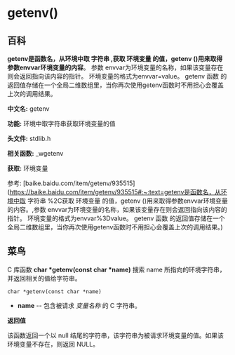 # getenv()

## 百科

**getenv是函数名，从环境中取 字符串 ,获取 环境变量 的值，getenv ()用来取得参数envvar环境变量的内容**。 参数 envvar为环境变量的名称，如果该变量存在则会返回指向该内容的指针。 环境变量的格式为envvar=value。 getenv 函数 的返回值存储在一个全局二维数组里，当你再次使用getenv函数时不用担心会覆盖上次的调用结果。

**中文名:** getenv

**功能:** 环境中取字符串获取环境变量的值

**头文件:** stdlib.h

**相关函数:** _wgetenv

**获取:** 环境变量

参考: [baike.baidu.com/item/getenv/935515](https://baike.baidu.com/item/getenv/935515#:~:text=getenv是函数名，从环境中取 字符串 %2C获取 环境变量 的值，getenv ()用来取得参数envvar环境变量的内容。,参数 envvar为环境变量的名称，如果该变量存在则会返回指向该内容的指针。 环境变量的格式为envvar%3Dvalue。 getenv 函数 的返回值存储在一个全局二维数组里，当你再次使用getenv函数时不用担心会覆盖上次的调用结果。)

## 菜鸟

C 库函数 **char \*getenv(const char \*name)** 搜索 name 所指向的环境字符串，并返回相关的值给字符串。

```
char *getenv(const char *name)
```

- **name** -- 包含被请求 *变量名称* 的 C 字符串。

**返回值**

该函数返回一个以 null 结尾的字符串，该字符串为被请求环境变量的值。如果该环境变量不存在，则返回 NULL。